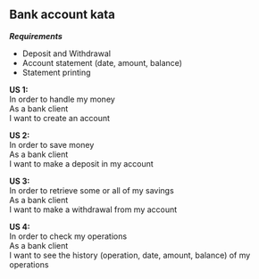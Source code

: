 <h2>Bank account kata</h2>

***Requirements***

- Deposit and Withdrawal
- Account statement (date, amount, balance)
- Statement printing

**US 1:** <br/>
In order to handle my money<br/>
As a bank client<br/>
I want to create an account<br/>

**US 2:**<br/>
In order to save money<br/>
As a bank client<br/>
I want to make a deposit in my account<br/>

**US 3:**<br/>
In order to retrieve some or all of my savings<br/>
As a bank client<br/>
I want to make a withdrawal from my account<br/>

**US 4:**<br/>
In order to check my operations<br/>
As a bank client<br/>
I want to see the history (operation, date, amount, balance) of my operations<br/>
